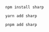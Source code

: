 ```shell renderer="common" language="js" packageManager="npm"
npm install sharp
```

```shell renderer="common" language="js" packageManager="yarn"
yarn add sharp
```

```shell renderer="common" language="js" packageManager="pnpm"
pnpm add sharp
```
